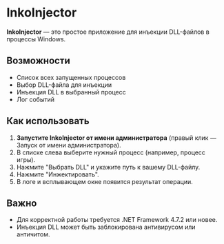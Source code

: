 # InkoInjector

**InkoInjector** — это простое приложение для инъекции DLL-файлов в процессы Windows.

## Возможности
- Список всех запущенных процессов
- Выбор DLL-файла для инъекции
- Инъекция DLL в выбранный процесс
- Лог событий

## Как использовать
1. **Запустите InkoInjector от имени администратора** (правый клик — Запуск от имени администратора).
2. В списке слева выберите нужный процесс (например, процесс игры).
3. Нажмите "Выбрать DLL" и укажите путь к вашему DLL-файлу.
4. Нажмите "Инжектировать".
5. В логе и всплывающем окне появится результат операции.

## Важно
- Для корректной работы требуется .NET Framework 4.7.2 или новее.
- Инъекция DLL может быть заблокирована антивирусом или античитом.
